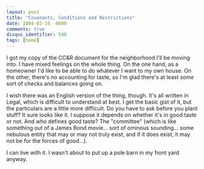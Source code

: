 ```yaml
---
layout: post
title: "Covenants, Conditions and Restrictions"
date: 2004-03-16 -0800
comments: true
disqus_identifier: 540
tags: [home]
---
```

I got my copy of the CC&R document for the neighborhood I'll be moving
into. I have mixed feelings on the whole thing. On the one hand, as a
homeowner I'd like to be able to do whatever I want to my own house. On
the other, there's no accounting for taste, so I'm glad there's at least
*some* sort of checks and balances going on.

 I wish there was an English version of the thing, though. It's all
written in Legal, which is difficult to understand at best. I get the
basic gist of it, but the particulars are a little more difficult. Do
you have to ask before you plant stuff? It sure looks like it. I suppose
it depends on whether it's in good taste or not. And who defines good
taste? The "committee" (which is like something out of a James Bond
movie... sort of ominous sounding... some nebulous entity that may or
may not truly exist, and if it does exist, it may not be for the forces
of good...).

 I can live with it. I wasn't about to put up a pole barn in my front
yard anyway.
